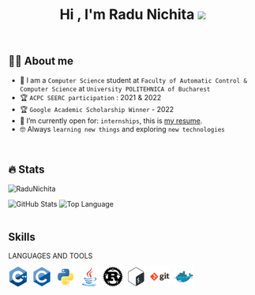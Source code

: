 <h1 align="center">Hi , I'm Radu Nichita <img src="https://media.giphy.com/media/hvRJCLFzcasrR4ia7z/giphy.gif" width="35"></h1>

<br>



## :sassy_man:  About me
- :school: I am a `Computer Science` student at `Faculty of Automatic Control & Computer Science` at `University POLITEHNICA of Bucharest`
- :trophy: `ACPC SEERC participation` : 2021 & 2022
- :trophy: `Google Academic Scholarship Winner` - 2022
- :thinking: I’m currently open for: `internships`, this is [my resume]().
- :nerd_face: Always `learning new things` and exploring `new technologies`

<br>

## 🔥 Stats
<p align="left"><img src="https://github-readme-streak-stats.herokuapp.com/?user=RaduNichita" alt="RaduNichita" /></p>

<p>
    <img alt = "GitHub Stats" src="https://github-readme-stats.vercel.app/api?username=RaduNichita&show_icons=true&icon_color=000000&hide_border=true&title_color=5391FE&text_color=555">
    <img alt = "Top Language" src="https://github-readme-stats.vercel.app/api/top-langs/?username=RaduNichita&hide=html,&hide_border=true&title_color=5391FE&text_color=555"
</p>
<br>
<br>


## Skills

LANGUAGES AND TOOLS

<div>
  <img src="https://github.com/devicons/devicon/blob/master/icons/cplusplus/cplusplus-original.svg" title="C++" alt="C++" width="40" height="40"/>&nbsp;
  <img src="https://github.com/devicons/devicon/blob/master/icons/c/c-original.svg" title="C" alt="C" width="40" height="40"/>&nbsp;
  <img src="https://github.com/devicons/devicon/blob/master/icons/python/python-original.svg" title="Python" alt="Python" width="40" height="40"/>&nbsp;
  <img src="https://github.com/devicons/devicon/blob/master/icons/java/java-original.svg" title="Java" alt="Java" width="40" height="40"/>&nbsp;
  <img src="https://github.com/devicons/devicon/blob/master/icons/rust/rust-plain.svg" title="Rust" alt="Rust" width="40" height="40"/>&nbsp;
  <img src="https://github.com/devicons/devicon/blob/master/icons/bash/bash-original.svg" title="bash" alt="bash" width="40" height="40"/>&nbsp;
  <img src="https://github.com/devicons/devicon/blob/master/icons/git/git-original-wordmark.svg" title="Git" alt="Git" width="40" height="40"/>&nbsp;
  <img src="https://github.com/devicons/devicon/blob/master/icons/docker/docker-original.svg" title="Docker" alt="Docker" width="40" height="40"/>&nbsp;
</div>

<!-- * C/C++
* Java SE
* Python 3
* JavaScript (ES6)
* TypeScript -->

